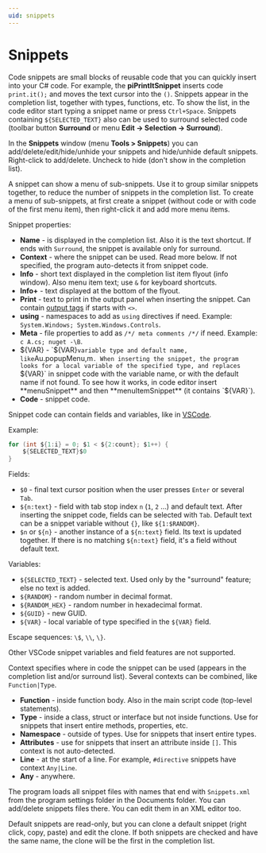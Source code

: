 ```yaml
---
uid: snippets
---
```


# Snippets

Code snippets are small blocks of reusable code that you can quickly insert into your C# code. For example, the **piPrintItSnippet** inserts code `print.it();` and moves the text cursor into the `()`. Snippets appear in the completion list, together with types, functions, etc. To show the list, in the code editor start typing a snippet name or press `Ctrl+Space`. Snippets containing `${SELECTED_TEXT}` also can be used to surround selected code (toolbar button **Surround** or menu **Edit -> Selection -> Surround**).

In the **Snippets** window (menu **Tools > Snippets**) you can add/delete/edit/hide/unhide your snippets and hide/unhide default snippets. Right-click to add/delete. Uncheck to hide (don't show in the completion list).

A snippet can show a menu of sub-snippets. Use it to group similar snippets together, to reduce the number of snippets in the completion list. To create a menu of sub-snippets, at first create a snippet (without code or with code of the first menu item), then right-click it and add more menu items.

Snippet properties:
- **Name** - is displayed in the completion list. Also it is the text shortcut. If ends with `Surround`, the snippet is available only for surround.
- **Context** - where the snippet can be used. Read more below. If not specified, the program auto-detects it from snippet code.
- **Info** - short text displayed in the completion list item flyout (info window). Also menu item text; use `&` for keyboard shortcuts.
- **Info+** - text displayed at the bottom of the flyout.
- **Print** - text to print in the output panel when inserting the snippet. Can contain [output tags](xref:output_tags) if starts with `<>`.
- **using** - namespaces to add as `using` directives if need. Example: `System.Windows; System.Windows.Controls`.
- **Meta** - file properties to add as `/*/ meta comments /*/` if need. Example: `c A.cs; nuget -\B`.
- ${VAR} - `${VAR}` variable type and default name, like `Au.popupMenu,m`. When inserting the snippet, the program looks for a local variable of the specified type, and replaces `${VAR}` in snippet code with the variable name, or with the default name if not found. To see how it works, in code editor insert **menuSnippet** and then **menuItemSnippet** (it contains `${VAR}`).
- **Code** - snippet code.

Snippet code can contain fields and variables, like in [VSCode](https://code.visualstudio.com/docs/editor/userdefinedsnippets).

Example:
```csharp
for (int ${1:i} = 0; $1 < ${2:count}; $1++) {
	${SELECTED_TEXT}$0
}
```

Fields:
- `$0` - final text cursor position when the user presses `Enter` or several `Tab`.
- `${n:text}` - field with tab stop index `n` (`1`, `2` ...) and default text. After inserting the snippet code, fields can be selected with `Tab`. Default text can be a snippet variable without `{}`, like `${1:$RANDOM}`.
- `$n` or `${n}` - another instance of a `${n:text}` field. Its text is updated together. If there is no matching `${n:text}` field, it's a field without default text.

Variables:
- `${SELECTED_TEXT}` - selected text. Used only by the "surround" feature; else no text is added.
- `${RANDOM}` - random number in decimal format.
- `${RANDOM_HEX}` - random number in hexadecimal format.
- `${GUID}` - new GUID.
- `${VAR}` - local variable of type specified in the `${VAR}` field.

Escape sequences: `\$`, `\\`, `\}`.

Other VSCode snippet variables and field features are not supported.

Context specifies where in code the snippet can be used (appears in the completion list and/or surround list). Several contexts can be combined, like `Function|Type`.
- **Function** - inside function body. Also in the main script code (top-level statements).
- **Type** - inside a class, struct or interface but not inside functions. Use for snippets that insert entire methods, properties, etc.
- **Namespace** - outside of types. Use for snippets that insert entire types.
- **Attributes** - use for snippets that insert an attribute inside `[]`. This context is not auto-detected.
- **Line** - at the start of a line. For example, `#directive` snippets have context `Any|Line`.
- **Any** - anywhere.

The program loads all snippet files with names that end with `Snippets.xml` from the program settings folder in the Documents folder. You can add/delete snippets files there. You can edit them in an XML editor too.

Default snippets are read-only, but you can clone a default snippet (right click, copy, paste) and edit the clone. If both snippets are checked and have the same name, the clone will be the first in the completion list.